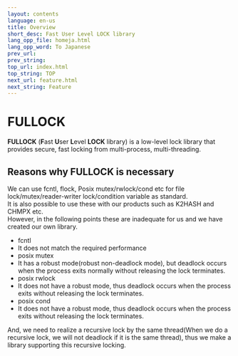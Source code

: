 ```yaml
---
layout: contents
language: en-us
title: Overview
short_desc: Fast User Level LOCK library
lang_opp_file: homeja.html
lang_opp_word: To Japanese
prev_url: 
prev_string: 
top_url: index.html
top_string: TOP
next_url: feature.html
next_string: Feature
---
```


# FULLOCK
**FULLOCK** (**F**ast **U**ser **L**evel **LOCK** library) is a low-level lock library that provides secure, fast locking from multi-process, multi-threading.

## Reasons why FULLOCK is necessary
We can use fcntl, flock, Posix mutex/rwlock/cond etc for file lock/mutex/reader-writer lock/condition variable as standard.  
It is also possible to use these with our products such as K2HASH and CHMPX etc.  
However, in the following points these are inadequate for us and we have created our own library.

- fcntl
 - It does not match the required performance
- posix mutex
 - It has a robust mode(robust non-deadlock mode), but deadlock occurs when the process exits normally without releasing the lock terminates.
- posix rwlock
 - It does not have a robust mode, thus deadlock occurs when the process exits without releasing the lock terminates.
- posix cond
 - It does not have a robust mode, thus deadlock occurs when the process exits without releasing the lock terminates.

And, we need to realize a recursive lock by the same thread(When we do a recursive lock, we will not deadlock if it is the same thread), thus we make a library supporting this recursive locking.
